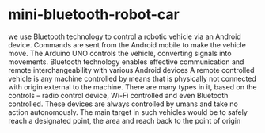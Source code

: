 # mini-bluetooth-robot-car
we use Bluetooth technology to control a robotic vehicle via an Android device. Commands are sent from the Android mobile to make the vehicle move. The Arduino UNO controls the vehicle, converting signals into movements. Bluetooth technology enables effective communication and remote interchangeability with various Android devices
A remote controlled vehicle is any machine controlled by means that is physically not connected with origin external to the machine. There are many types in it, based on the controls – radio control device, Wi-Fi controlled and even Bluetooth controlled. These devices are always controlled by umans and take no action autonomously. The main target in such vehicles would be to safely reach a designated point, the area and reach back to the point of origin
